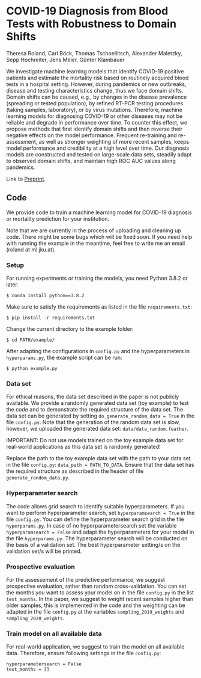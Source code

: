 # COVID-19 Diagnosis from Blood Tests with Robustness to Domain Shifts
Theresa Roland, Carl Böck, Thomas Tschoellitsch, Alexander Maletzky, Sepp Hochreiter, Jens Meier, Günter Klambauer

We investigate machine learning models that identify COVID-19   positive   patients   and   estimate   the   mortality   risk based  on  routinely  acquired  blood  tests  in  a  hospital  setting. However, during pandemics or new outbreaks, disease and testing characteristics   change,   thus   we   face   domain   shifts.   Domain shifts  can  be  caused,  e.g.,  by  changes  in  the  disease  prevalence (spreading  or  tested  population),  by  refined  RT-PCR  testing procedures  (taking  samples,  laboratory),  or  by  virus  mutations. Therefore, machine learning models for diagnosing COVID-19 or other  diseases  may  not  be  reliable  and  degrade  in  performance over  time.  To  counter  this  effect,  we  propose  methods  that  first identify domain shifts and then reverse their negative effects on the model performance. Frequent re-training and re-assessment, as  well  as  stronger  weighting  of  more  recent  samples,  keeps model  performance  and  credibility  at  a  high  level  over  time. Our  diagnosis  models  are  constructed  and  tested  on  large-scale data sets, steadily adapt to observed domain shifts, and maintain high  ROC  AUC  values  along  pandemics.

Link to [Preprint](https://www.medrxiv.org/content/10.1101/2021.04.06.21254997v1.full-text).

## Code
We provide code to train a machine learning model for COVID-19 diagnosis or mortality prediction for your institution.

Note that we are currently in the process of uploading and cleaning up code. There might be some bugs which will be fixed soon. If you need help with running the example in the meantime, feel free to write me an email (roland at ml.jku.at).

### Setup
For running experiments or training the models, you need Python 3.8.2 or later.
```
$ conda install python==3.8.2
```
Make sure to satisfy the requirements as listed in the file ```requirements.txt```:
```
$ pip install -r requirements.txt
```
Change the current directory to the example folder:
```
$ cd PATH/example/
```
After adapting the configurations in ```config.py``` and the hyperparameters in ```hyperparams.py```, the example script can be run:
```
$ python example.py
```

### Data set
For ethical reasons, the data set described in the paper is not publicly available. We provide a randomly generated data set (toy example) to test the code and to 
demonstrate the required structure of the data set. The data set can be generated by setting ```do_generate_random_data = True``` in the file ```config.py```. Note that the generation of the random data set is slow, however, we uploaded the generated data set: ```data/data_random.feather```.

IMPORTANT: Do not use models trained on the toy example data set for real-world applications as this data set is randomly generated!

Replace the path to the toy example data set with the path to your data set in the file ```config.py```: ```data_path = PATH_TO_DATA```. Ensure that the data set has the required structure as described in the header of file ```generate_random_data.py```.

### Hyperparameter search
The code allows grid search to identify suitable hyperparameters. If you want to perform hyperparameter search, set 
```hyperparamsearch = True```
in the file ```config.py```. You can define the hyperparameter search grid in the file ```hyperparams.py```. In case of no hyperparametersearch set the variable ```hyperparamsearch = False``` and adapt the hyperparameters for your model in the file ```hyperparams.py```.
The hyperparameter search will be conducted on the basis of a validation set. The best hyperparameter setting/s on the validation set/s will be printed.

### Prospective evaluation
For the assessement of the predictive performance, we suggest prospective evaluation, rather than random cross-validation. You can set the months you want to assess your model on in the file ```config.py``` in the list ```test_months```. In the paper, we suggest to weight recent samples higher than older samples, this is implemented in the code and the weighting can be adapted in the file ```config.py``` at the variables ```sampling_2019_weights``` and ```sampling_2020_weights```.

### Train model on all available data
For real-world application, we suggest to train the model on all available data. Therefore, ensure following settings in the file ```config.py```:
```
hyperparametersearch = False
test_months = []
```
